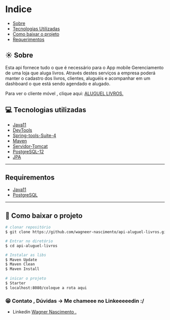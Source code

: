 # Indice

- [Sobre](#-sobre)
- [Tecnologias Utilizadas](#-tecnologias-utilizadas)
- [Como baixar o projeto](#-como-baixar-o-projeto)
- [Requerimentos](#requerimentos)


## ☀️ Sobre

Esta api fornece tudo o que é necessário para
o App mobile Gerenciamento de uma loja que aluga livros. Através destes serviços a empresa poderá manter o cadastro dos livros, clientes, aluguéis e acompanhar em um dashboard o que está sendo agendado e alugado.

Para ver o cliente móvel , clique aqui: [ALUGUEL LIVROS.](https://github.com/wagneer-nascimento/aluguel-livros.git)
 
 
## 💻 Tecnologias utilizadas

- [Java11](https://www.oracle.com/br/java/technologies/javase-jdk11-downloads.html)
- [DevTools](https://developers.google.com/web/tools/chrome-devtools)
- [Spring-tools-Suite-4](https://spring.io/tools) 
- [Maven](https://maven.apache.org/) 
- [Servidor-Tomcat](http://tomcat.apache.org/)
- [PostgreSQL-12](https://www.postgresql.org/)
- [JPA](https://www.postgresql.org/)
 
 ---
 ## Requirementos
- [Java11](https://nodejs.org/en/) 
- [PostgreSQL](https://www.postgresql.org/)
 ---
 ## 📁 Como baixar o projeto

```bash
# clonar repositório
$ git clone https://github.com/wagneer-nascimento/api-aluguel-livros.git

# Entrar no diretório
$ cd api-aluguel-livros

# Instalar as libs
$ Maven Update
$ Maven Clean
$ Maven Install
 
# inicar o projeto
$ Starter
$ localhost:8080/coloque a rota aqui


```
### 😁  Contato , Dúvidas -> Me chameee no Linkeeeeedin :/
- Linkedin [Wagner Nascimento .](https://www.linkedin.com/in/wagner-nascimento-8824b717b/)
